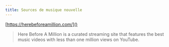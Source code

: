 ```yaml
---
title: Sources de musique nouvelle
---
```


[https://herebeforeamillion.com/]()
>Here Before A Million is a curated streaming site that features the best music videos with less than one million views on YouTube.

